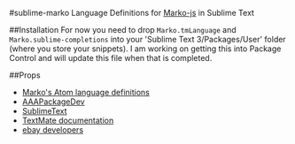 #sublime-marko
Language Definitions for [Marko-js](https://github.com/marko-js/marko) in Sublime Text

##Installation
For now you need to drop `Marko.tmLanguage` and `Marko.sublime-completions` into your 'Sublime Text 3/Packages/User' folder (where you store your snippets). I am working on getting this into Package Control and will update this file when that is completed.

##Props
- [Marko's Atom language definitions](https://github.com/marko-js/atom-language-marko)
- [AAAPackageDev](https://bitbucket.org/guillermooo/aaapackagedev)
- [SublimeText](http://www.sublimetext.com/)
- [TextMate documentation](https://manual.macromates.com/en/language_grammars)
- [ebay developers](https://go.developer.ebay.com/)
